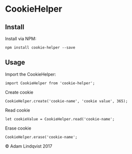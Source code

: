 # CookieHelper

## Install

Install via NPM:

`npm install cookie-helper --save`

## Usage


Import the CookieHelper:

`import CookieHelper from 'cookie-helper';`

Create cookie

`CookieHelper.create('cookie-name', 'cookie value', 365);`

Read cookie

`let cookieValue = CookieHelper.read('cookie-name';`

Erase cookie

`CookieHelper.erase('cookie-name';`

&copy; Adam Lindqvist 2017
